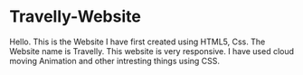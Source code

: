 # Travelly-Website
Hello. This is the Website I have first created using HTML5, Css. The Website name is Travelly. This website is very responsive. I have used cloud moving Animation and other intresting things using CSS.
